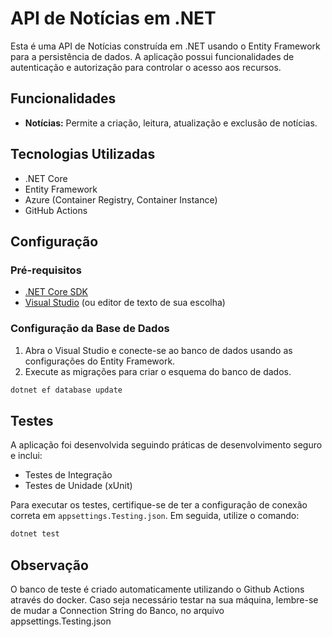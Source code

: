 # API de Notícias em .NET

Esta é uma API de Notícias construída em .NET usando o Entity Framework para a persistência de dados. A aplicação possui funcionalidades de autenticação e autorização para controlar o acesso aos recursos.

## Funcionalidades

- **Notícias:** Permite a criação, leitura, atualização e exclusão de notícias.

## Tecnologias Utilizadas

- .NET Core
- Entity Framework
- Azure (Container Registry, Container Instance)
- GitHub Actions

## Configuração

### Pré-requisitos

- [.NET Core SDK](https://dotnet.microsoft.com/download)
- [Visual Studio](https://visualstudio.microsoft.com/downloads/) (ou editor de texto de sua escolha)

### Configuração da Base de Dados

1. Abra o Visual Studio e conecte-se ao banco de dados usando as configurações do Entity Framework.
2. Execute as migrações para criar o esquema do banco de dados.

```bash
dotnet ef database update
```
## Testes

A aplicação foi desenvolvida seguindo práticas de desenvolvimento seguro e inclui:

- Testes de Integração
- Testes de Unidade (xUnit)

Para executar os testes, certifique-se de ter a configuração de conexão correta em `appsettings.Testing.json`. Em seguida, utilize o comando:

```bash
dotnet test
```
## Observação
O banco de teste é criado automaticamente utilizando o Github Actions através do docker. Caso seja necessário testar na sua máquina, lembre-se de mudar a Connection String do Banco, no arquivo appsettings.Testing.json
